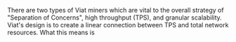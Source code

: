 There are two types of Viat miners which are vital to the overall strategy of "Separation of Concerns", high throughput (TPS), and granular scalability.
Viat's design is to create a linear connection between TPS and total network resources. What this means is 
